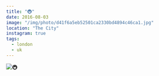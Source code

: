 ```yaml
---
title: "🚇"
date: 2016-08-03
image: "/img/photo/d41f6a5eb52501ca2330bd4894c46ca1.jpg"
location: "The City"
instagram: true
tags:
  - london
  - uk
---
```


![🚇](/img/photo/d41f6a5eb52501ca2330bd4894c46ca1.jpg)
